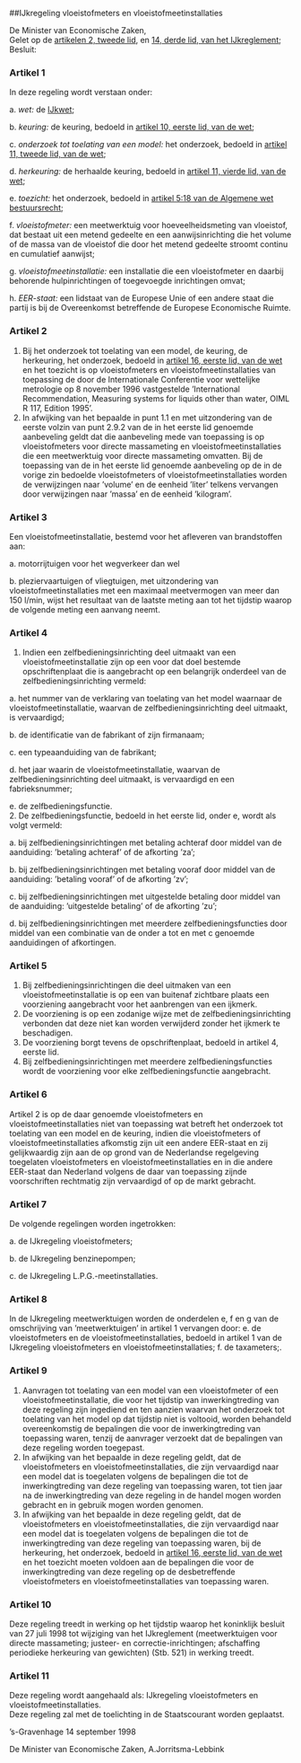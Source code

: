 <meta http-equiv='Content-Type' content='text/html; charset=utf-8' />

##IJkregeling vloeistofmeters en vloeistofmeetinstallaties

De Minister van Economische Zaken,  
Gelet op de [artikelen 2, tweede lid](../../../../../../AMvB/ijkreglement/BWBR0009069/README.md), en [14, derde lid, van het IJkreglement](../../../../../../AMvB/ijkreglement/BWBR0009069/README.md);
Besluit:    

### Artikel  1  

In deze regeling wordt verstaan onder: 

a. *wet:* de [IJkwet](../../../../../../wet/ijkwet/BWBR0009082/README.md);  

b. *keuring:* de keuring, bedoeld in [artikel 10, eerste lid, van de wet](../../../../../../wet/ijkwet/BWBR0009082/README.md);  

c. *onderzoek tot toelating van een model:* het onderzoek, bedoeld in [artikel 11, tweede lid, van de wet](../../../../../../wet/ijkwet/BWBR0009082/README.md);  

d. *herkeuring:* de herhaalde keuring, bedoeld in [artikel 11, vierde lid, van de wet](../../../../../../wet/ijkwet/BWBR0009082/README.md);  

e. *toezicht:* het onderzoek, bedoeld in [artikel 5:18 van de Algemene wet bestuursrecht](../../../../../../wet/algemene/wet/bestuursrecht/BWBR0005537/README.md);  

f. *vloeistofmeter:* een meetwerktuig voor hoeveelheidsmeting van vloeistof, dat bestaat uit een metend gedeelte en een aanwijsinrichting die het volume of de massa van de vloeistof die door het metend gedeelte stroomt continu en cumulatief aanwijst;  

g. *vloeistofmeetinstallatie:* een installatie die een vloeistofmeter en daarbij behorende hulpinrichtingen of toegevoegde inrichtingen omvat;  

h. *EER-staat:* een lidstaat van de Europese Unie of een andere staat die partij is bij de Overeenkomst betreffende de Europese Economische Ruimte.    

### Artikel  2  

1.  Bij het onderzoek tot toelating van een model, de keuring, de herkeuring, het onderzoek, bedoeld in [artikel 16, eerste lid, van de wet](../../../../../../wet/ijkwet/BWBR0009082/README.md) en het toezicht is op vloeistofmeters en vloeistofmeetinstallaties van toepassing de door de Internationale Conferentie voor wettelijke metrologie op 8 november 1996 vastgestelde ’International Recommendation, Measuring systems for liquids other than water, OIML R 117, Edition 1995’.   
2.  In afwijking van het bepaalde in punt 1.1 en met uitzondering van de eerste volzin van punt 2.9.2 van de in het eerste lid genoemde aanbeveling geldt dat die aanbeveling mede van toepassing is op vloeistofmeters voor directe massameting en vloeistofmeetinstallaties die een meetwerktuig voor directe massameting omvatten. Bij de toepassing van de in het eerste lid genoemde aanbeveling op de in de vorige zin bedoelde vloeistofmeters of vloeistofmeetinstallaties worden de verwijzingen naar ’volume’ en de eenheid ’liter’ telkens vervangen door verwijzingen naar ’massa’ en de eenheid ’kilogram’.   

### Artikel  3  

Een vloeistofmeetinstallatie, bestemd voor het afleveren van brandstoffen aan: 

a. motorrijtuigen voor het wegverkeer dan wel  

b. pleziervaartuigen of vliegtuigen, met uitzondering van vloeistofmeetinstallaties met een maximaal meetvermogen van meer dan 150 l/min, wijst het resultaat van de laatste meting aan tot het tijdstip waarop de volgende meting een aanvang neemt.    

### Artikel  4  

1.  Indien een zelfbedieningsinrichting deel uitmaakt van een vloeistofmeetinstallatie zijn op een voor dat doel bestemde opschriftenplaat die is aangebracht op een belangrijk onderdeel van de zelfbedieningsinrichting vermeld: 

a. het nummer van de verklaring van toelating van het model waarnaar de vloeistofmeetinstallatie, waarvan de zelfbedieningsinrichting deel uitmaakt, is vervaardigd;  

b. de identificatie van de fabrikant of zijn firmanaam;  

c. een typeaanduiding van de fabrikant;  

d. het jaar waarin de vloeistofmeetinstallatie, waarvan de zelfbedieningsinrichting deel uitmaakt, is vervaardigd en een fabrieksnummer;  

e. de zelfbedieningsfunctie.     
2.  De zelfbedieningsfunctie, bedoeld in het eerste lid, onder e, wordt als volgt vermeld: 

a. bij zelfbedieningsinrichtingen met betaling achteraf door middel van de aanduiding: ’betaling achteraf’ of de afkorting ’za’;  

b. bij zelfbedieningsinrichtingen met betaling vooraf door middel van de aanduiding: ’betaling vooraf’ of de afkorting ’zv’;  

c. bij zelfbedieningsinrichtingen met uitgestelde betaling door middel van de aanduiding: ’uitgestelde betaling’ of de afkorting ’zu’;  

d. bij zelfbedieningsinrichtingen met meerdere zelfbedieningsfuncties door middel van een combinatie van de onder a tot en met c genoemde aanduidingen of afkortingen.     

### Artikel  5  

1.  Bij zelfbedieningsinrichtingen die deel uitmaken van een vloeistofmeetinstallatie is op een van buitenaf zichtbare plaats een voorziening aangebracht voor het aanbrengen van een ijkmerk.   
2.  De voorziening is op een zodanige wijze met de zelfbedieningsinrichting verbonden dat deze niet kan worden verwijderd zonder het ijkmerk te beschadigen.   
3.  De voorziening borgt tevens de opschriftenplaat, bedoeld in artikel 4, eerste lid.   
4.  Bij zelfbedieningsinrichtingen met meerdere zelfbedieningsfuncties wordt de voorziening voor elke zelfbedieningsfunctie aangebracht.   

### Artikel  6  

Artikel 2 is op de daar genoemde vloeistofmeters en vloeistofmeetinstallaties niet van toepassing wat betreft het onderzoek tot toelating van een model en de keuring, indien die vloeistofmeters of vloeistofmeetinstallaties afkomstig zijn uit een andere EER-staat en zij gelijkwaardig zijn aan de op grond van de Nederlandse regelgeving toegelaten vloeistofmeters en vloeistofmeetinstallaties en in die andere EER-staat dan Nederland volgens de daar van toepassing zijnde voorschriften rechtmatig zijn vervaardigd of op de markt gebracht.  

### Artikel  7  

De volgende regelingen worden ingetrokken: 

a. de IJkregeling vloeistofmeters;  

b. de IJkregeling benzinepompen;  

c. de IJkregeling L.P.G.-meetinstallaties.    

### Artikel  8  

In de IJkregeling meetwerktuigen worden de onderdelen e, f en g van de omschrijving van ’meetwerktuigen’ in artikel 1 vervangen door: e. de vloeistofmeters en de vloeistofmeetinstallaties, bedoeld in artikel 1 van de IJkregeling vloeistofmeters en vloeistofmeetinstallaties; f. de taxameters;.  

### Artikel  9  

1.  Aanvragen tot toelating van een model van een vloeistofmeter of een vloeistofmeetinstallatie, die voor het tijdstip van inwerkingtreding van deze regeling zijn ingediend en ten aanzien waarvan het onderzoek tot toelating van het model op dat tijdstip niet is voltooid, worden behandeld overeenkomstig de bepalingen die voor de inwerkingtreding van toepassing waren, tenzij de aanvrager verzoekt dat de bepalingen van deze regeling worden toegepast.   
2.  In afwijking van het bepaalde in deze regeling geldt, dat de vloeistofmeters en vloeistofmeetinstallaties, die zijn vervaardigd naar een model dat is toegelaten volgens de bepalingen die tot de inwerkingtreding van deze regeling van toepassing waren, tot tien jaar na de inwerkingtreding van deze regeling in de handel mogen worden gebracht en in gebruik mogen worden genomen.   
3.  In afwijking van het bepaalde in deze regeling geldt, dat de vloeistofmeters en vloeistofmeetinstallaties, die zijn vervaardigd naar een model dat is toegelaten volgens de bepalingen die tot de inwerkingtreding van deze regeling van toepassing waren, bij de herkeuring, het onderzoek, bedoeld in [artikel 16, eerste lid, van de wet](../../../../../../wet/ijkwet/BWBR0009082/README.md) en het toezicht moeten voldoen aan de bepalingen die voor de inwerkingtreding van deze regeling op de desbetreffende vloeistofmeters en vloeistofmeetinstallaties van toepassing waren.   

### Artikel  10  

Deze regeling treedt in werking op het tijdstip waarop het koninklijk besluit van 27 juli 1998 tot wijziging van het IJkreglement (meetwerktuigen voor directe massameting; justeer- en correctie-inrichtingen; afschaffing periodieke herkeuring van gewichten) (Stb. 521) in werking treedt.  

### Artikel  11  

Deze regeling wordt aangehaald als: IJkregeling vloeistofmeters en vloeistofmeetinstallaties.  
Deze regeling zal met de toelichting in de Staatscourant worden geplaatst.   

’s-Gravenhage 
14 september 1998    

De 
Minister van Economische Zaken, 
A.Jorritsma-Lebbink    

